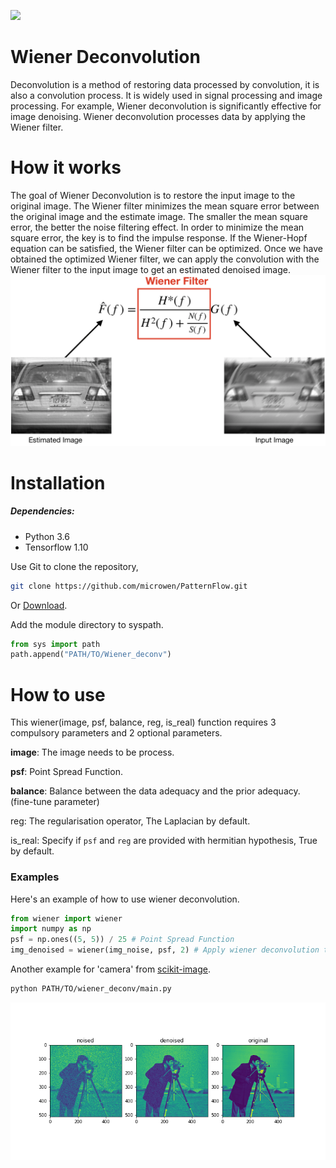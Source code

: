 ![](https://upload.wikimedia.org/wikipedia/commons/e/e3/Image_restoration_%28motion_blur%2C_Wiener_filtering%29.png)
# Wiener Deconvolution

Deconvolution is a method of restoring data processed by convolution, it is also a convolution process. It is widely used in signal processing and image processing. For example, Wiener deconvolution is significantly effective for image denoising. Wiener deconvolution processes data by applying the Wiener filter.


# How it works
The goal of Wiener Deconvolution is to restore the input image to the original image. The Wiener filter minimizes the mean square error between the original image and the estimate image. The smaller the mean square error, the better the noise filtering effect. In order to minimize the mean square error, the key is to find the impulse response. If the Wiener-Hopf equation can be satisfied, the Wiener filter can be optimized. Once we have obtained the optimized Wiener filter, we can apply the convolution with the Wiener filter to the input image to get an estimated denoised image.
![](equation.png)

# Installation

##### Dependencies:
- Python 3.6
- Tensorflow 1.10

Use Git to clone the repository,
```sh
git clone https://github.com/microwen/PatternFlow.git
```
Or [Download](https://github.com/microwen/PatternFlow/archive/topic-algorithms.zip).

Add the module directory to syspath.
```python
from sys import path
path.append("PATH/TO/Wiener_deconv")
```

# How to use

This wiener(image, psf, balance, reg, is_real) function requires 3 compulsory parameters and 2 optional parameters.

**image**: The image needs to be process.

**psf**: Point Spread Function.

**balance**: Balance between the data adequacy and the prior adequacy. (fine-tune parameter)

reg: The regularisation operator, The Laplacian by default.

is_real: Specify if ``psf`` and ``reg`` are provided with hermitian hypothesis, True by default. 

### Examples

Here's an example of how to use wiener deconvolution.
```python
from wiener import wiener
import numpy as np
psf = np.ones((5, 5)) / 25 # Point Spread Function
img_denoised = wiener(img_noise, psf, 2) # Apply wiener deconvolution to 'img_noise'
```
Another example for 'camera' from [scikit-image](https://scikit-image.org/docs/dev/api/skimage.data.html).
```sh
python PATH/TO/wiener_deconv/main.py
```
![](camera.png)
